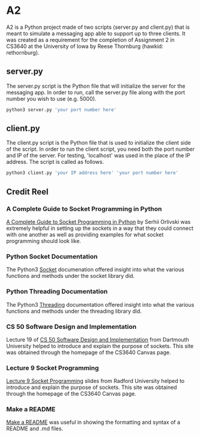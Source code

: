 # A2
A2 is a Python project made of two scripts (server.py and client.py) that is meant to simulate a messaging app able to support up to three clients. It was created as a requirement for the completion of Assignment 2 in CS3640 at the University of Iowa by Reese Thornburg (hawkid: rethornburg).

## server.py

The server.py script is the Python file that will initialize the server for the messaging app. In order to run, call the server.py file along with the port number you wish to use (e.g. 5000).

```bash
python3 server.py 'your port number here'
```

## client.py

The client.py script is the Python file that is used to initialize the client side of the script. In order to run the client script, you need both the port number and IP of the server. For testing, 'localhost' was used in the place of the IP address. The script is called as follows.

```bash
python3 client.py 'your IP address here' 'your port number here'
```

## Credit Reel

### A Complete Guide to Socket Programming in Python
[A Complete Guide to Socket Programming in Python](https://www.datacamp.com/tutorial/a-complete-guide-to-socket-programming-in-python) by Serhii Orlivski was extremely helpful in setting up the sockets in a way that they could connect with one another as well as providing examples for what socket programming should look like.

### Python Socket Documentation
The Python3 [Socket](https://docs.python.org/3/library/socket.html) documenation offered insight into what the various functions and methods under the socket library did.

### Python Threading Documentation
The Python3 [Threading](https://docs.python.org/3/library/threading.html) documentation offered insight into what the various functions and methods under the threading library did.

### CS 50 Software Design and Implementation
Lecture 19 of [CS 50 Software Design and Implementation](https://www.cs.dartmouth.edu/~campbell/cs50/socketprogramming.html) from Dartmouth University helped to introduce and explain the purpose of sockets. This site was obtained through the homepage of the CS3640 Canvas page.

### Lecture 9 Socket Programming
[Lecture 9 Socket Programming](https://sites.radford.edu/~hlee3/classes/itec350_spring2021/ClassNotes/Lecture9_SocketProgramming.pdf) slides from Radford University helped to introduce and explain the purpose of sockets. This site was obtained through the homepage of the CS3640 Canvas page.

### Make a README
[Make a README](https://www.makeareadme.com/) was useful in showing the formatting and syntax of a README and .md files.
